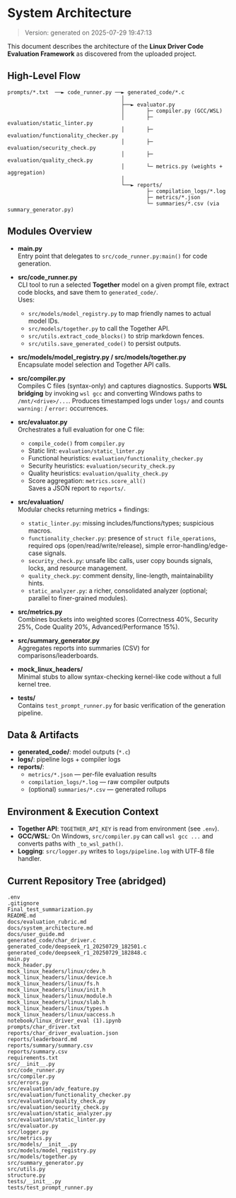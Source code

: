 # System Architecture

> Version: generated on 2025-07-29 19:47:13

This document describes the architecture of the **Linux Driver Code Evaluation Framework** as discovered from the uploaded project.

## High-Level Flow

```
prompts/*.txt  ──► code_runner.py ──► generated_code/*.c
                                    │
                                    ├──► evaluator.py
                                    │       ├─ compiler.py (GCC/WSL)
                                    │       ├─ evaluation/static_linter.py
                                    │       ├─ evaluation/functionality_checker.py
                                    │       ├─ evaluation/security_check.py
                                    │       ├─ evaluation/quality_check.py
                                    │       └─ metrics.py (weights + aggregation)
                                    │
                                    └──► reports/
                                            ├─ compilation_logs/*.log
                                            ├─ metrics/*.json
                                            └─ summaries/*.csv (via summary_generator.py)
```

## Modules Overview

- **main.py**  
  Entry point that delegates to `src/code_runner.py:main()` for code generation.

- **src/code_runner.py**  
  CLI tool to run a selected **Together** model on a given prompt file, extract code blocks, and save them to `generated_code/`.  
  Uses:
  - `src/models/model_registry.py` to map friendly names to actual model IDs.
  - `src/models/together.py` to call the Together API.
  - `src/utils.extract_code_blocks()` to strip markdown fences.
  - `src/utils.save_generated_code()` to persist outputs.

- **src/models/model_registry.py / src/models/together.py**  
  Encapsulate model selection and Together API calls.

- **src/compiler.py**  
  Compiles C files (syntax-only) and captures diagnostics. Supports **WSL bridging** by invoking `wsl gcc` and converting Windows paths to `/mnt/<drive>/...`. Produces timestamped logs under `logs/` and counts `warning:` / `error:` occurrences.

- **src/evaluator.py**  
  Orchestrates a full evaluation for one C file:
  - `compile_code()` from `compiler.py`
  - Static lint: `evaluation/static_linter.py`
  - Functional heuristics: `evaluation/functionality_checker.py`
  - Security heuristics: `evaluation/security_check.py`
  - Quality heuristics: `evaluation/quality_check.py`
  - Score aggregation: `metrics.score_all()`  
  Saves a JSON report to `reports/`.

- **src/evaluation/**  
  Modular checks returning metrics + findings:
  - `static_linter.py`: missing includes/functions/types; suspicious macros.
  - `functionality_checker.py`: presence of `struct file_operations`, required ops (open/read/write/release), simple error-handling/edge-case signals.
  - `security_check.py`: unsafe libc calls, user copy bounds signals, locks, and resource management.
  - `quality_check.py`: comment density, line-length, maintainability hints.
  - `static_analyzer.py`: a richer, consolidated analyzer (optional; parallel to finer-grained modules).

- **src/metrics.py**  
  Combines buckets into weighted scores (Correctness 40%, Security 25%, Code Quality 20%, Advanced/Performance 15%).

- **src/summary_generator.py**  
  Aggregates reports into summaries (CSV) for comparisons/leaderboards.

- **mock_linux_headers/**  
  Minimal stubs to allow syntax-checking kernel-like code without a full kernel tree.

- **tests/**  
  Contains `test_prompt_runner.py` for basic verification of the generation pipeline.

## Data & Artifacts

- **generated_code/**: model outputs (`*.c`)
- **logs/**: pipeline logs + compiler logs
- **reports/**:
  - `metrics/*.json` — per-file evaluation results
  - `compilation_logs/*.log` — raw compiler outputs
  - (optional) `summaries/*.csv` — generated rollups

## Environment & Execution Context

- **Together API**: `TOGETHER_API_KEY` is read from environment (see `.env`).
- **GCC/WSL**: On Windows, `src/compiler.py` can call `wsl gcc ...` and converts paths with `_to_wsl_path()`.
- **Logging**: `src/logger.py` writes to `logs/pipeline.log` with UTF‑8 file handler.

## Current Repository Tree (abridged)

```
.env
.gitignore
Final_test_summarization.py
README.md
docs/evaluation_rubric.md
docs/system_architecture.md
docs/user_guide.md
generated_code/char_driver.c
generated_code/deepseek_r1_20250729_182501.c
generated_code/deepseek_r1_20250729_182848.c
main.py
mock_header.py
mock_linux_headers/linux/cdev.h
mock_linux_headers/linux/device.h
mock_linux_headers/linux/fs.h
mock_linux_headers/linux/init.h
mock_linux_headers/linux/module.h
mock_linux_headers/linux/slab.h
mock_linux_headers/linux/types.h
mock_linux_headers/linux/uaccess.h
notebook/linux_driver_eval (1).ipynb
prompts/char_driver.txt
reports/char_driver_evaluation.json
reports/leaderboard.md
reports/summary/summary.csv
reports/summary.csv
requirements.txt
src/__init__.py
src/code_runner.py
src/compiler.py
src/errors.py
src/evaluation/adv_feature.py
src/evaluation/functionality_checker.py
src/evaluation/quality_check.py
src/evaluation/security_check.py
src/evaluation/static_analyzer.py
src/evaluation/static_linter.py
src/evaluator.py
src/logger.py
src/metrics.py
src/models/__init__.py
src/models/model_registry.py
src/models/together.py
src/summary_generator.py
src/utils.py
structure.py
tests/__init__.py
tests/test_prompt_runner.py
```